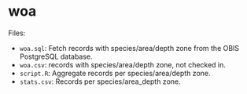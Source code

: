# woa

Files:

- `woa.sql`: Fetch records with species/area/depth zone from the OBIS PostgreSQL database.
- `woa.csv`: records with species/area/depth zone, not checked in.
- `script.R`: Aggregate records per species/area/depth zone.
- `stats.csv`: Records per species/area_depth zone.